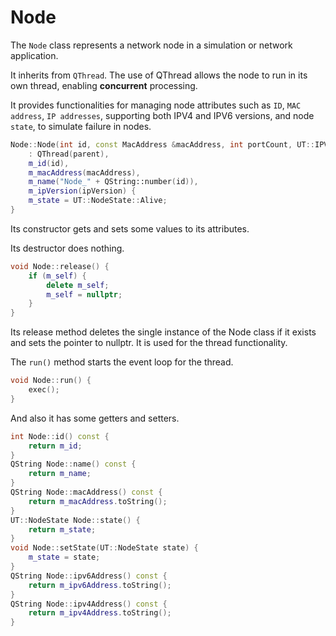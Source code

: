 # Node

The `Node` class represents a network node in a simulation or network application. 

It inherits from `QThread`. The use of QThread allows the node to run in its own thread, enabling **concurrent** processing.

It provides functionalities for managing node attributes such as `ID`, `MAC address`, `IP addresses`, supporting both IPV4 and IPV6 versions, and node `state`, to simulate failure in nodes. 

```cpp
Node::Node(int id, const MacAddress &macAddress, int portCount, UT::IPVersion ipVersion, QThread* parent)
    : QThread(parent),
    m_id(id),
    m_macAddress(macAddress),
    m_name("Node_" + QString::number(id)),
    m_ipVersion(ipVersion) {
    m_state = UT::NodeState::Alive;
}
```
Its constructor gets and sets some values to its attributes.

Its destructor does nothing.

```cpp
void Node::release() {
    if (m_self) {
        delete m_self;
        m_self = nullptr;
    }
}
```
Its release method deletes the single instance of the Node class if it exists and sets the pointer to nullptr.
It is used for the thread functionality.

The `run()` method starts the event loop for the thread.
```cpp
void Node::run() {
    exec();
}
```

And also it has some getters and setters.
```cpp
int Node::id() const {
    return m_id;
}
QString Node::name() const {
    return m_name;
}
QString Node::macAddress() const {
    return m_macAddress.toString();
}
UT::NodeState Node::state() {
    return m_state;
}
void Node::setState(UT::NodeState state) {
    m_state = state;
}
QString Node::ipv6Address() const {
    return m_ipv6Address.toString();
}
QString Node::ipv4Address() const {
    return m_ipv4Address.toString();
}

```